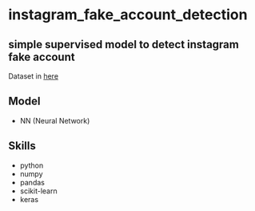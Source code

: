 # instagram_fake_account_detection

simple supervised model to detect instagram fake account
---

Dataset in [here](https://www.kaggle.com/free4ever1/instagram-fake-spammer-genuine-accounts)

## Model
- NN (Neural Network)

## Skills
- python
- numpy
- pandas
- scikit-learn
- keras
